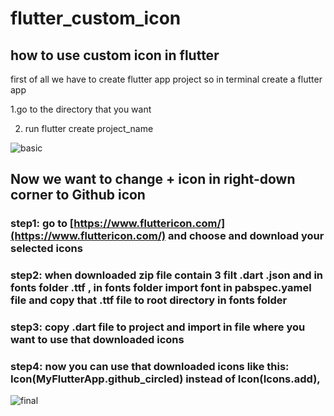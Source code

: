 # flutter_custom_icon

## how to use custom icon in flutter

first of all we have to create flutter app project so in terminal create a flutter app 

1.go to the directory that you want 

2. run flutter create project_name

![basic](https://user-images.githubusercontent.com/85615638/182829325-a76e58f6-683a-4970-ab4a-d5b22d101ea0.PNG)

## Now we want to change + icon in right-down corner to Github icon

### step1: go to [https://www.fluttericon.com/](https://www.fluttericon.com/) and choose and download your selected icons

### step2: when downloaded zip file contain 3 filt .dart .json and in fonts folder .ttf , in fonts folder import font in pabspec.yamel file and copy that .ttf file to root directory in fonts folder

### step3:  copy .dart file to project and import in file where you want to use that downloaded icons 

### step4: now you can use that downloaded icons like this:  Icon(MyFlutterApp.github_circled) instead of  Icon(Icons.add),

![final](https://user-images.githubusercontent.com/85615638/182829348-baa1d008-f018-409c-8cec-a093a6654db7.PNG)



